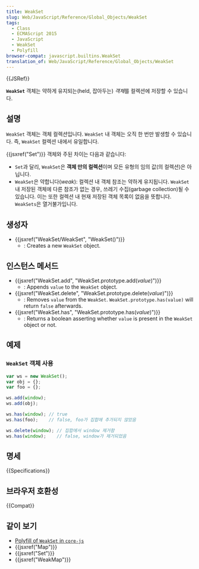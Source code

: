```yaml
---
title: WeakSet
slug: Web/JavaScript/Reference/Global_Objects/WeakSet
tags:
  - Class
  - ECMAScript 2015
  - JavaScript
  - WeakSet
  - Polyfill
browser-compat: javascript.builtins.WeakSet
translation_of: Web/JavaScript/Reference/Global_Objects/WeakSet
---
```

{{JSRef}}

**`WeakSet`** 객체는 약하게 유지되는(held, 잡아두는) *객체*를 컬렉션에 저장할 수 있습니다.

## 설명

`WeakSet` 객체는 객체 컬렉션입니다. `WeakSet` 내 객체는 오직 한 번만 발생할 수 있습니다. 즉, `WeakSet` 컬렉션 내에서 유일합니다.

{{jsxref("Set")}} 객체와 주된 차이는 다음과 같습니다:

- `Set`과 달리, `WeakSet`은 **객체 만의 컬렉션**이며 모든 유형의 임의 값(의 컬렉션)은 아닙니다.
- `WeakSet`은 약합니다(_weak_): 컬렉션 내 객체 참조는 약하게 유지됩니다. `WeakSet` 내 저장된 객체에 다른 참조가 없는 경우, 쓰레기 수집(garbage collection)될 수 있습니다. 이는 또한 컬렉션 내 현재 저장된 객체 목록이 없음을 뜻합니다. `WeakSets`은 열거불가입니다.

## 생성자

- {{jsxref("WeakSet/WeakSet", "WeakSet()")}}
  - : Creates a new `WeakSet` object.

## 인스턴스 메서드

- {{jsxref("WeakSet.add", "WeakSet.prototype.add(<var>value</var>)")}}
  - : Appends `value` to the `WeakSet` object.
- {{jsxref("WeakSet.delete", "WeakSet.prototype.delete(<var>value</var>)")}}
  - : Removes `value` from the `WeakSet`. `WeakSet.prototype.has(value)` will return `false` afterwards.
- {{jsxref("WeakSet.has", "WeakSet.prototype.has(<var>value</var>)")}}
  - : Returns a boolean asserting whether `value` is present in the `WeakSet` object or not.

## 예제

### `WeakSet` 객체 사용

```js
var ws = new WeakSet();
var obj = {};
var foo = {};

ws.add(window);
ws.add(obj);

ws.has(window); // true
ws.has(foo);    // false, foo가 집합에 추가되지 않았음

ws.delete(window); // 집합에서 window 제거함
ws.has(window);    // false, window가 제거되었음
```

## 명세

{{Specifications}}

## 브라우저 호환성

{{Compat}}

## 같이 보기

- [Polyfill of `WeakSet` in `core-js`](https://github.com/zloirock/core-js#weakset)
- {{jsxref("Map")}}
- {{jsxref("Set")}}
- {{jsxref("WeakMap")}}
